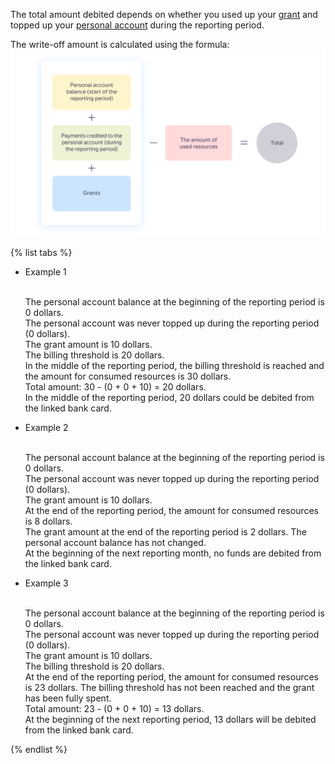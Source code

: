 The total amount debited depends on whether you used up your [grant](../concepts/bonus-account.md) and topped up your [personal account](../concepts/personal-account.md#balance) during the reporting period.

The write-off amount is calculated using the formula:
![image](../../_assets/billing/formula.png)



{% list tabs %}

- Example 1
  
  <br/>The personal account balance at the beginning of the reporting period is 0 dollars.
  <br/>The personal account was never topped up during the reporting period (0 dollars).
  <br/>The grant amount is 10 dollars.
  <br/>The billing threshold is 20 dollars.
  <br/>In the middle of the reporting period, the billing threshold is reached and the amount for consumed resources is 30 dollars.
  <br/>Total amount: 30 - (0 + 0 + 10) = 20 dollars.
  <br/>In the middle of the reporting period, 20 dollars could be debited from the linked bank card.
  
- Example 2
  
  <br/>The personal account balance at the beginning of the reporting period is 0 dollars.
  <br/>The personal account was never topped up during the reporting period (0 dollars).
  <br/>The grant amount is 10 dollars.
  <br/>At the end of the reporting period, the amount for consumed resources is 8 dollars.
  <br/>The grant amount at the end of the reporting period is 2 dollars. The personal account balance has not changed.
  <br/>At the beginning of the next reporting month, no funds are debited from the linked bank card.
  
- Example 3
  
  <br/>The personal account balance at the beginning of the reporting period is 0 dollars.
  <br/>The personal account was never topped up during the reporting period (0 dollars).
  <br/>The grant amount is 10 dollars.
  <br/>The billing threshold is 20 dollars.
  <br/>At the end of the reporting period, the amount for consumed resources is 23 dollars. The billing threshold has not been reached and the grant has been fully spent.
  <br/>Total amount: 23 - (0 + 0 + 10) = 13 dollars.
  <br/>At the beginning of the next reporting period, 13 dollars will be debited from the linked bank card.
  
{% endlist %}

